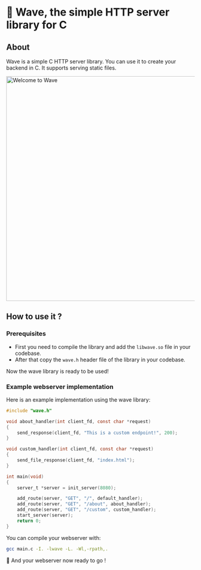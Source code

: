 # 🌊 Wave, the simple HTTP server library for C
## About
Wave is a simple C HTTP server library. You can use it to create your backend in C. It supports serving static files.

<img alt="Welcome to Wave" src="https://vhs.charm.sh/vhs-5NpF84KkSDRpi9GRSHPxbk.gif" width="600" />

## How to use it ?

### Prerequisites
- First you need to compile the library and add the `libwave.so` file in your codebase.
- After that copy the `wave.h` header file of the library in your codebase.

Now the wave library is ready to be used!

### Example webserver implementation

Here is an example implementation using the wave library:
```c
#include "wave.h"

void about_handler(int client_fd, const char *request)
{
    send_response(client_fd, "This is a custom endpoint!", 200);
}

void custom_handler(int client_fd, const char *request)
{
    send_file_response(client_fd, "index.html");
}

int main(void)
{
    server_t *server = init_server(8080);

    add_route(server, "GET", "/", default_handler);
    add_route(server, "GET", "/about", about_handler);
    add_route(server, "GET", "/custom", custom_handler);
    start_server(server);
    return 0;
}

```

You can compile your webserver with:
```bash
gcc main.c -I. -lwave -L. -Wl,-rpath,.
```

🎉 And your webserver now ready to go !
